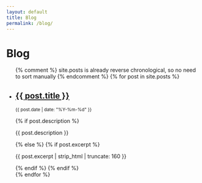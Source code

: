 ```yaml
---
layout: default
title: Blog
permalink: /blog/
---
```


# Blog

<ul class="project-list">
{% comment %}
site.posts is already reverse chronological, so no need to sort manually
{% endcomment %}
{% for post in site.posts %}
  <li class="project-item">
    <h2><a href="{{ post.url | relative_url }}">{{ post.title }}</a></h2>
    <p><small>{{ post.date | date: "%Y-%m-%d" }}</small></p>
    {% if post.description %}
      <p>{{ post.description }}</p>
    {% else %}
      {% if post.excerpt %}
        <p>{{ post.excerpt | strip_html | truncate: 160 }}</p>
      {% endif %}
    {% endif %}
  </li>
{% endfor %}
</ul>
